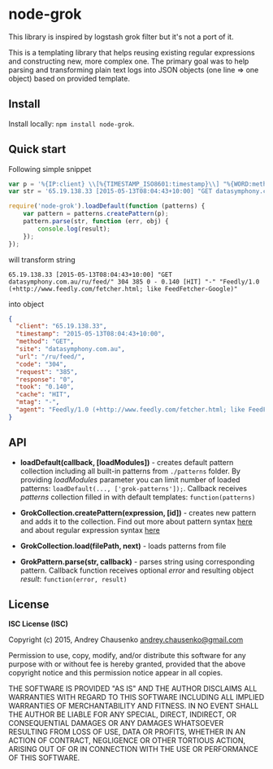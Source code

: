 # node-grok

This library is inspired by logstash grok filter but it's not a port of it.

This is a templating library that helps reusing existing regular expressions and constructing new, more complex one. The primary goal was to help parsing and transforming plain text logs into JSON objects (one line => one object) based on provided template. 

## Install
Install locally: `npm install node-grok`.

## Quick start
Following simple snippet
```javascript
var p = '%{IP:client} \\[%{TIMESTAMP_ISO8601:timestamp}\\] "%{WORD:method} %{URIHOST:site}%{URIPATHPARAM:url}" %{INT:code} %{INT:request} %{INT:response} - %{NUMBER:took} \\[%{DATA:cache}\\] "%{DATA:mtag}" "%{DATA:agent}"';
var str = '65.19.138.33 [2015-05-13T08:04:43+10:00] "GET datasymphony.com.au/ru/feed/" 304 385 0 - 0.140 [HIT] "-" "Feedly/1.0 (+http://www.feedly.com/fetcher.html; like FeedFetcher-Google)"\n';

require('node-grok').loadDefault(function (patterns) {
    var pattern = patterns.createPattern(p);
    pattern.parse(str, function (err, obj) {
        console.log(result);
    });
});
```
will transform string
```
65.19.138.33 [2015-05-13T08:04:43+10:00] "GET datasymphony.com.au/ru/feed/" 304 385 0 - 0.140 [HIT] "-" "Feedly/1.0 (+http://www.feedly.com/fetcher.html; like FeedFetcher-Google)"
```
into object
```json
{
  "client": "65.19.138.33",
  "timestamp": "2015-05-13T08:04:43+10:00",
  "method": "GET",
  "site": "datasymphony.com.au",
  "url": "/ru/feed/",
  "code": "304",
  "request": "385",
  "response": "0",
  "took": "0.140",
  "cache": "HIT",
  "mtag": "-",
  "agent": "Feedly/1.0 (+http://www.feedly.com/fetcher.html; like FeedFetcher-Google)" 
}
```
## API
* **loadDefault(callback, [loadModules])** - creates default pattern collection including all built-in patterns from `./patterns` folder. By providing *loadModules* parameter you can limit number of loaded patterns: `loadDefault(..., ['grok-patterns']);`. Callback receives *patterns* collection filled in with default templates: `function(patterns)`

* **GrokCollection.createPattern(expression, [id])** - creates new pattern and adds it to the collection. Find out more about pattern syntax [here](http://logstash.net/docs/1.4.2/filters/grok) and about regular expression syntax [here](http://www.geocities.jp/kosako3/oniguruma/doc/RE.txt)

* **GrokCollection.load(filePath, next)** - loads patterns from file

* **GrokPattern.parse(str, callback)** - parses string using corresponding pattern. Callback function receives optional *error* and resulting object *result*: `function(error, result)`

## License 
**ISC License (ISC)**

Copyright (c) 2015, Andrey Chausenko <andrey.chausenko@gmail.com>

Permission to use, copy, modify, and/or distribute this software for any
purpose with or without fee is hereby granted, provided that the above
copyright notice and this permission notice appear in all copies.

THE SOFTWARE IS PROVIDED "AS IS" AND THE AUTHOR DISCLAIMS ALL WARRANTIES
WITH REGARD TO THIS SOFTWARE INCLUDING ALL IMPLIED WARRANTIES OF
MERCHANTABILITY AND FITNESS. IN NO EVENT SHALL THE AUTHOR BE LIABLE FOR
ANY SPECIAL, DIRECT, INDIRECT, OR CONSEQUENTIAL DAMAGES OR ANY DAMAGES
WHATSOEVER RESULTING FROM LOSS OF USE, DATA OR PROFITS, WHETHER IN AN
ACTION OF CONTRACT, NEGLIGENCE OR OTHER TORTIOUS ACTION, ARISING OUT OF
OR IN CONNECTION WITH THE USE OR PERFORMANCE OF THIS SOFTWARE.
